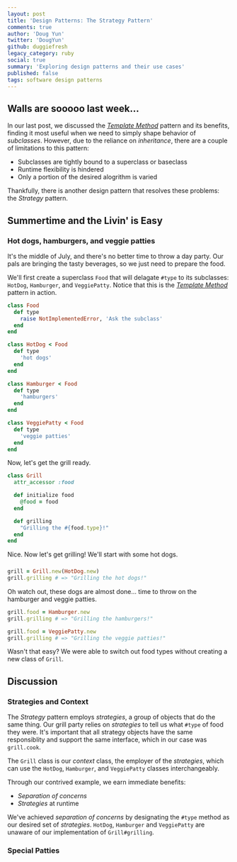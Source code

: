 ```yaml
---
layout: post
title: 'Design Patterns: The Strategy Pattern'
comments: true
author: 'Doug Yun'
twitter: 'DougYun'
github: duggiefresh
legacy_category: ruby
social: true
summary: 'Exploring design patterns and their use cases'
published: false
tags: software design patterns
---
```


## Walls are sooooo last week...

In our last post, we discussed the *[Template
Method](http://reefpoints.dockyard.com/ruby/2012/07/10/design-patterns-template-pattern.html)*
pattern and its benefits, finding it most useful when we need to simply shape
behavior of *subclasses*. However, due to the reliance on *inheritance*,
there are a couple of limitations to this pattern:

* Subclasses are tightly bound to a superclass or baseclass
* Runtime flexibility is hindered
* Only a portion of the desired alogrithm is varied

Thankfully, there is another design pattern that resolves these
problems: the *Strategy* pattern.

## Summertime and the Livin' is Easy

### Hot dogs, hamburgers, and veggie patties

It's the middle of July, and there's no better time to throw a day
party. Our pals are bringing the tasty beverages, so we just need to prepare the food.

We'll first create a superclass `Food` that will delagate `#type` to its
subclasses: `HotDog`, `Hamburger`, and `VeggiePatty`. Notice that this
is the *[Template
Method](http://reefpoints.dockyard.com/ruby/2013/07/10/design-patterns-template-pattern.html)*
pattern in action.

```ruby
class Food
  def type
    raise NotImplementedError, 'Ask the subclass'
  end
end

class HotDog < Food
  def type
    'hot dogs'
  end
end

class Hamburger < Food
  def type
    'hamburgers'
  end
end

class VeggiePatty < Food
  def type
    'veggie patties'
  end
end
```
Now, let's get the grill ready.

```ruby
class Grill
  attr_accessor :food

  def initialize food
    @food = food
  end

  def grilling
    "Grilling the #{food.type}!"
  end
end
```
Nice. Now let's get grilling! We'll start with some hot dogs.

### 

```ruby
grill = Grill.new(HotDog.new)
grill.grilling # => "Grilling the hot dogs!"
```

Oh watch out, these dogs are almost done... time to throw on the
hamburger and veggie patties.

```ruby
grill.food = Hamburger.new
grill.grilling # => "Grilling the hamburgers!"

grill.food = VeggiePatty.new
grill.grilling # => "Grilling the veggie patties!"
```

Wasn't that easy? We were able to switch out food types without
creating a new class of `Grill`. 

## Discussion

### Strategies and Context

The *Strategy* pattern employs *strategies*, a group of objects that do
the same thing. Our grill party relies on *strategies* to tell us what
`#type` of food they were. It's important that all strategy objects have
the same responsiblity and support the same interface, which in our case
was `grill.cook`.

The `Grill` class is our *context* class, the employer of the
*strategies*, which can use the `HotDog`, `Hamburger`, and `VeggiePatty`
classes interchangeably.

Through our contrived example, we earn immediate benefits:

* *Separation of concerns*
* *Strategies* at runtime

We've achieved *separation of concerns* by designating the `#type`
method as our desired set of *strategies*. `HotDog`, `Hamburger` and
`VeggiePatty`  are unaware of our implementation of `Grill#grilling`.

### Special Patties
